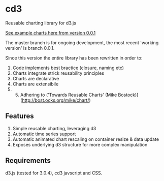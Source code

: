 cd3
===

Reusable charting library for d3.js

[See example charts here from version 0.0.1](https://github.com/sw4/cd3/blob/0.0.1/README.md)


The master branch is for ongoing development, the most recent 'working version' is branch 0.0.1.

Since this version the entire library has been rewritten in order to:

1. Code implements best bractice (closure, naming etc)
2. Charts integrate strick reusability principles
3. Charts are declarative
4. Charts are extensibile
5. 5. Adhering to ('Towards Reusable Charts' (Mike Bostock)](http://bost.ocks.org/mike/chart/)

Features
---

1. Simple reusable charting, leveraging d3
2. Automatic time series support
3. Automatic animated chart rescaling on container resize & data update
4. Exposes underlying d3 structure for more complex manipulation

Requirements
---
d3.js (tested for 3.0.4), cd3 javscript and CSS.
